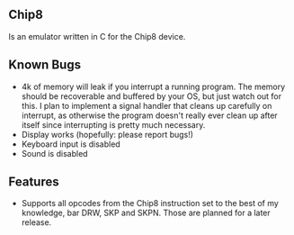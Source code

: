 ## Chip8
Is an emulator written in C for the Chip8 device.

## Known Bugs
 - 4k of memory will leak if you interrupt a running program.
   The memory should be recoverable and buffered by your OS, but just
   watch out for this.  I plan to implement a signal handler that cleans up
   carefully on interrupt, as otherwise the program doesn't really ever clean
   up after itself since interrupting is pretty much necessary.
 - Display works (hopefully: please report bugs!)
 - Keyboard input is disabled
 - Sound is disabled

## Features
 - Supports all opcodes from the Chip8 instruction set to the best of my knowledge, bar DRW, SKP and SKPN.  Those are planned for a later release.
